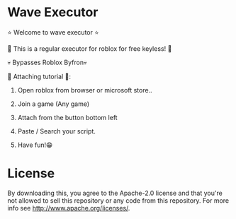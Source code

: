 # Wave Executor

⭐ Welcome to wave executor ⭐

🏈 This is a regular executor for roblox for free keyless! 🏈

💀 Bypasses Roblox Byfron💀



🔏 Attaching tutorial 🔏: 

1) Open roblox from browser or microsoft store..
2) Join a game (Any game)
3) Attach from the button bottom left
4) Paste / Search your script.

5) Have fun!😁

 # License
 By downloading this, you agree to the Apache-2.0 license and that you're not allowed to sell this repository or any code from this repository. For more info see http://www.apache.org/licenses/.
